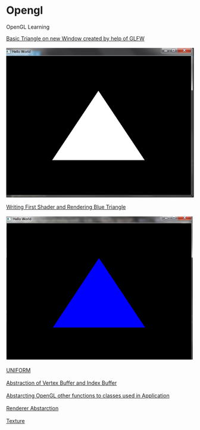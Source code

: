 # Opengl
OpenGL Learning

[Basic Triangle on new Window created by help of GLFW](../../tree/f7a58077c2a7cf9498d23549fdd765589de1ab5d)
<br/><br/>
<img src="https://github.com/devanshugarg1994/Opengl/blob/master/ScreenShoots/Traingle.png" />


[Writing First Shader and Rendering Blue Triangle](../../tree/68b99c782e0dd8473ddb812657fdbee02b6d2949) <br/><br/>
<img  src="https://github.com/devanshugarg1994/Opengl/blob/master/ScreenShoots/BlueTriangle.png"  />
<br/>
<br/>
[UNIFORM](../../tree/d8f9a589f9772e338e9fbb4b39bf709076fc4a75)
<br/>
<br/>
[Abstraction of Vertex Buffer and Index Buffer](../../tree/6d0de55487f3d23aea8303413ff73567effc3434)
<br/>
<br/>
[Abstarcting OpenGL other functions to classes used in Application](../../tree/00f82039ab9349b5e69ebe83f015e7ea72ffdd42)
<br/>
<br/>
[Renderer Abstarction](../../tree/2511860802d04b7c0b2459b87832e57247de24e2)
<br/>
<br/>
[Texture](../../tree/1471ad168c425a53db466d11aca88d515a5dca78)
